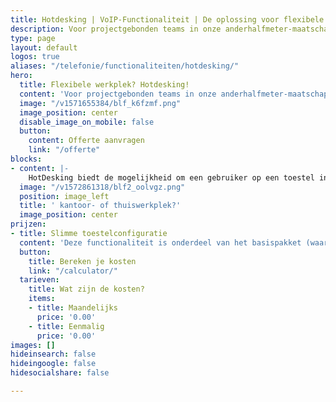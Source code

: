 ```yaml
---
title: Hotdesking | VoIP-Functionaliteit | De oplossing voor flexibele werkplekken
description: Voor projectgebonden teams in onze anderhalfmeter-maatschappij is hotdesking een uitkomst
type: page
layout: default
logos: true
aliases: "/telefonie/functionaliteiten/hotdesking/"
hero:
  title: Flexibele werkplek? Hotdesking!
  content: 'Voor projectgebonden teams in onze anderhalfmeter-maatschappij is hotdesking een uitkomst; log in op een toestel en het toestel neemt gelijk jouw identiteit aan. Belt een collega, dan gaat dat toestel rinkelen. Bel je uit, dan zien collega’s en klanten jouw nummer. Je kunt ook inloggen op een toestel thuis of op een andere vestiging.'
  image: "/v1571655384/blf_k6fzmf.png"
  image_position: center
  disable_image_on_mobile: false
  button:
    content: Offerte aanvragen
    link: "/offerte"
blocks:
- content: |-
    HotDesking biedt de mogelijkheid om een gebruiker op een toestel in te loggen. Dit toestel zal zich vervolgens gedragen als het toestel van de betreffende medewerker; <br> *Het gaat rinkelen als het verkorte nummer van de medewerker wordt gebeld <br> *Het stuurt het nummer van de medewerker mee naar buiten <br> *Het omvat alle overige instellingen van het gebruikersprofiel (voicemail, permissies)<br><br><a href="https://www.callvoip.nl/ondersteuning/extra-features/hotdesking-handleiding/" class="button">Hoe werkt het?</a>
  image: "/v1572861318/blf2_oolvgz.png"
  position: image_left
  title: ' kantoor- of thuiswerkplek?'
  image_position: center
prijzen:
- title: Slimme toestelconfiguratie
  content: 'Deze functionaliteit is onderdeel van het basispakket (waar u €7,50 excl. BTW voor betaalt)'
  button:
    title: Bereken je kosten
    link: "/calculator/"
  tarieven:
    title: Wat zijn de kosten?
    items:
    - title: Maandelijks
      price: '0.00'
    - title: Eenmalig
      price: '0.00'
images: []
hideinsearch: false
hideingoogle: false
hidesocialshare: false

---
```

